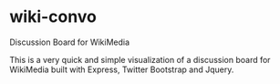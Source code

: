 # wiki-convo
Discussion Board for WikiMedia

This is a very quick and simple visualization of a discussion board for WikiMedia built with Express, Twitter Bootstrap and Jquery.

